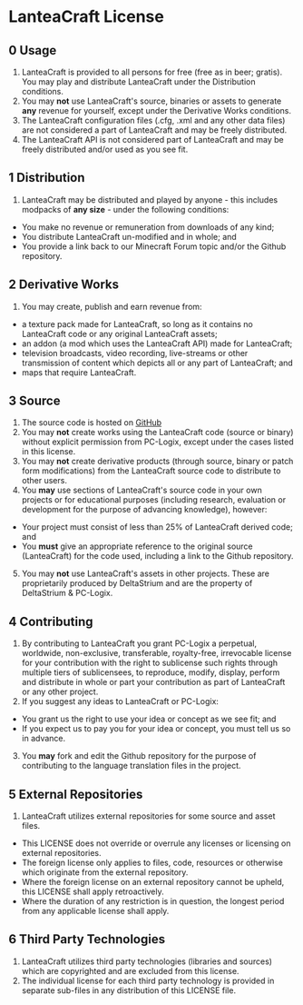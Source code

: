LanteaCraft License
================

0  Usage
----------------
1. LanteaCraft is provided to all persons for free (free as in beer; gratis). You may play and distribute LanteaCraft under the Distribution conditions.
2. You may **not** use LanteaCraft's source, binaries or assets to generate **any** revenue for yourself, except under the Derivative Works conditions.
3. The LanteaCraft configuration files (.cfg, .xml and any other data files) are not considered a part of LanteaCraft and may be freely distributed.
4. The LanteaCraft API is not considered part of LanteaCraft and may be freely distributed and/or used as you see fit.


1  Distribution
----------------
1. LanteaCraft may be distributed and played by anyone - this includes modpacks of **any size** - under the following conditions:
  * You make no revenue or remuneration from downloads of any kind;
  * You distribute LanteaCraft un-modified and in whole; and
  * You provide a link back to our Minecraft Forum topic and/or the Github repository.


2  Derivative Works
----------------
1. You may create, publish and earn revenue from:
  * a texture pack made for LanteaCraft, so long as it contains no LanteaCraft code or any original LanteaCraft assets;
  * an addon (a mod which uses the LanteaCraft API) made for LanteaCraft;
  * television broadcasts, video recording, live-streams or other transmission of content which depicts all or any part of LanteaCraft; and
  * maps that require LanteaCraft.


3  Source
----------------
1. The source code is hosted on [GitHub](https://github.com/PC-Logix/LanteaCraft)
2. You may **not** create works using the LanteaCraft code (source or binary) without explicit permission from PC-Logix, except under the cases listed in this license.
3. You may **not** create derivative products (through source, binary or patch form modifications) from the LanteaCraft source code to distribute to other users.
4. You **may** use sections of LanteaCraft's source code in your own projects or for educational purposes (including research, evaluation or development for the purpose of advancing knowledge), however:
  * Your project must consist of less than 25% of LanteaCraft derived code; and
  * You **must** give an appropriate reference to the original source (LanteaCraft) for the code used, including a link to the Github repository.
5. You may **not** use LanteaCraft's assets in other projects. These are proprietarily produced by DeltaStrium and are the property of DeltaStrium & PC-Logix.


4  Contributing
----------------
1. By contributing to LanteaCraft you grant PC-Logix a perpetual, worldwide, non-exclusive, transferable, royalty-free, irrevocable license for your contribution with the right to sublicense such rights through multiple tiers of sublicensees, to reproduce, modify, display, perform and distribute in whole or part your contribution as part of LanteaCraft or any other project.
2. If you suggest any ideas to LanteaCraft or PC-Logix:
  * You grant us the right to use your idea or concept as we see fit; and
  * If you expect us to pay you for your idea or concept, you must tell us so in advance.
3. You **may** fork and edit the Github repository for the purpose of contributing to the language translation files in the project. 

5  External Repositories
----------------
1. LanteaCraft utilizes external repositories for some source and asset files. 
  * This LICENSE does not override or overrule any licenses or licensing on external repositories.
  * The foreign license only applies to files, code, resources or otherwise which originate from the external repository.
  * Where the foreign license on an external repository cannot be upheld, this LICENSE shall apply retroactively.
  * Where the duration of any restriction is in question, the longest period from any applicable license shall apply.

6  Third Party Technologies
----------------
1. LanteaCraft utilizes third party technologies (libraries and sources) which are copyrighted and are excluded from this license. 
2. The individual license for each third party technology is provided in separate sub-files in any distribution of this LICENSE file.
